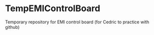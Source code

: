 # TempEMIControlBoard 
Temporary repository for EMI control board (for Cedric to practice with github)
